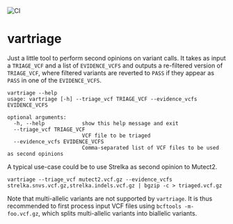 ![CI](https://github.com/micknudsen/vartriage/workflows/CI/badge.svg)

# vartriage

Just a little tool to perform second opinions on variant calls. It takes as input a `TRIAGE_VCF` and a list of `EVIDENCE_VCFS` and outputs a re-filtered version of `TRIAGE_VCF`, where filtered variants are reverted to `PASS` if they appear as `PASS` in one of the `EVIDENCE_VCFS`.

```
vartriage --help
usage: vartriage [-h] --triage_vcf TRIAGE_VCF --evidence_vcfs EVIDENCE_VCFS

optional arguments:
  -h, --help            show this help message and exit
  --triage_vcf TRIAGE_VCF
                        VCF file to be triaged
  --evidence_vcfs EVIDENCE_VCFS
                        Comma-separated list of VCF files to be used as second opinions
```

A typical use-case could be to use Strelka as second opinion to Mutect2.

```
vartriage --triage_vcf mutect2.vcf.gz --evidence_vcfs strelka.snvs.vcf.gz,strelka.indels.vcf.gz | bgzip -c > triaged.vcf.gz
```

Note that multi-allelic variants are not supported by `vartriage`. It is thus recommended to first process input VCF files using `bcftools -m- foo.vcf.gz`, which splits multi-allelic variants into biallelic variants.
